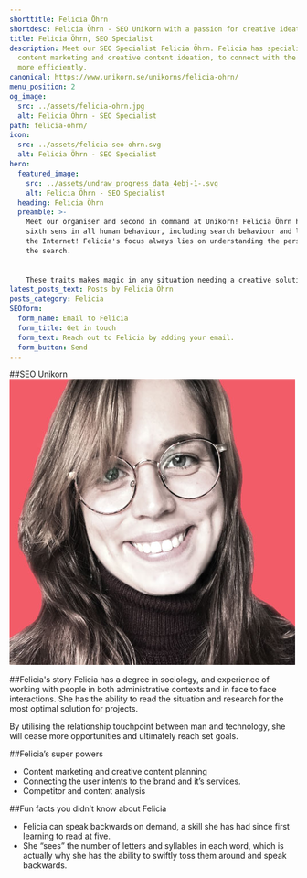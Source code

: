 ```yaml
---
shorttitle: Felicia Öhrn
shortdesc: Felicia Öhrn - SEO Unikorn with a passion for creative ideations and solutions
title: Felicia Öhrn, SEO Specialist
description: Meet our SEO Specialist Felicia Öhrn. Felicia has specialised in
  content marketing and creative content ideation, to connect with the audience
  more efficiently.
canonical: https://www.unikorn.se/unikorns/felicia-ohrn/
menu_position: 2
og_image:
  src: ../assets/felicia-ohrn.jpg
  alt: Felicia Öhrn - SEO Specialist
path: felicia-ohrn/
icon:
  src: ../assets/felicia-seo-ohrn.svg
  alt: Felicia Öhrn - SEO Specialist
hero:
  featured_image:
    src: ../assets/undraw_progress_data_4ebj-1-.svg
    alt: Felicia Öhrn - SEO Specialist
  heading: Felicia Öhrn
  preamble: >-
    Meet our organiser and second in command at Unikorn! Felicia Öhrn has a
    sixth sens in all human behaviour, including search behaviour and life on
    the Internet! Felicia's focus always lies on understanding the person behind
    the search.


    These traits makes magic in any situation needing a creative solution. Such as ideas for how to interact with a specific group of people with a nerdy passion. 
latest_posts_text: Posts by Felicia Öhrn
posts_category: Felicia
SEOform:
  form_name: Email to Felicia
  form_title: Get in touch
  form_text: Reach out to Felicia by adding your email.
  form_button: Send
---
```

##SEO Unikorn
![Felicia Öhrn](../assets/felicia-ohrn.jpg "Felicia Öhrn")

##Felicia's story
Felicia has a degree in sociology, and experience of working with people in both administrative contexts and in face to face interactions. She has the ability to read the situation and research for the most optimal solution for projects. 

By utilising the relationship touchpoint between man and technology, she will cease more opportunities and ultimately reach set goals.

##Felicia’s super powers
* Content marketing and creative content planning
* Connecting the user intents to the brand and it’s services.
* Competitor and content analysis

##Fun facts you didn’t know about Felicia
* Felicia can speak backwards on demand, a skill she has had since first learning to read at five. 
* She “sees” the number of letters and syllables in each word, which is actually why she has the ability to swiftly toss them around and speak backwards.
